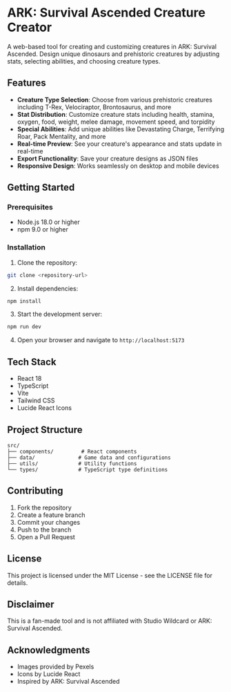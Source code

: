 # ARK: Survival Ascended Creature Creator

A web-based tool for creating and customizing creatures in ARK: Survival Ascended. Design unique dinosaurs and prehistoric creatures by adjusting stats, selecting abilities, and choosing creature types.

## Features

- **Creature Type Selection**: Choose from various prehistoric creatures including T-Rex, Velociraptor, Brontosaurus, and more
- **Stat Distribution**: Customize creature stats including health, stamina, oxygen, food, weight, melee damage, movement speed, and torpidity
- **Special Abilities**: Add unique abilities like Devastating Charge, Terrifying Roar, Pack Mentality, and more
- **Real-time Preview**: See your creature's appearance and stats update in real-time
- **Export Functionality**: Save your creature designs as JSON files
- **Responsive Design**: Works seamlessly on desktop and mobile devices

## Getting Started

### Prerequisites

- Node.js 18.0 or higher
- npm 9.0 or higher

### Installation

1. Clone the repository:
```bash
git clone <repository-url>
```

2. Install dependencies:
```bash
npm install
```

3. Start the development server:
```bash
npm run dev
```

4. Open your browser and navigate to `http://localhost:5173`

## Tech Stack

- React 18
- TypeScript
- Vite
- Tailwind CSS
- Lucide React Icons

## Project Structure

```
src/
├── components/         # React components
├── data/              # Game data and configurations
├── utils/             # Utility functions
└── types/             # TypeScript type definitions
```

## Contributing

1. Fork the repository
2. Create a feature branch
3. Commit your changes
4. Push to the branch
5. Open a Pull Request

## License

This project is licensed under the MIT License - see the LICENSE file for details.

## Disclaimer

This is a fan-made tool and is not affiliated with Studio Wildcard or ARK: Survival Ascended.

## Acknowledgments

- Images provided by Pexels
- Icons by Lucide React
- Inspired by ARK: Survival Ascended